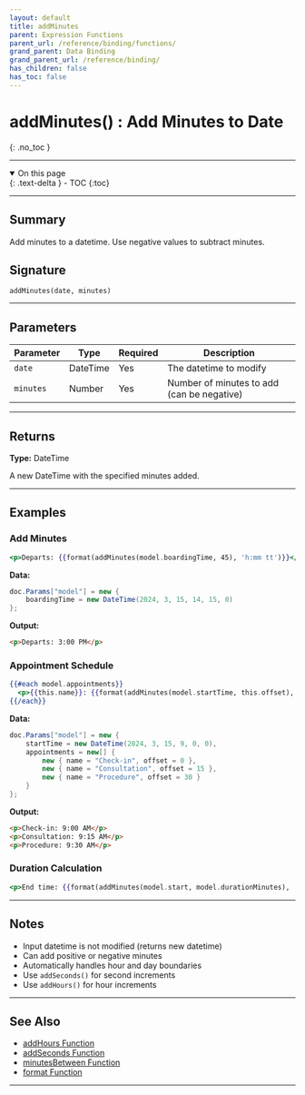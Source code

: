 ```yaml
---
layout: default
title: addMinutes
parent: Expression Functions
parent_url: /reference/binding/functions/
grand_parent: Data Binding
grand_parent_url: /reference/binding/
has_children: false
has_toc: false
---
```


# addMinutes() : Add Minutes to Date
{: .no_toc }

---

<details open class='top-toc' markdown="block">
  <summary>
    On this page
  </summary>
  {: .text-delta }
- TOC
{:toc}
</details>

---

## Summary

Add minutes to a datetime. Use negative values to subtract minutes.

## Signature

```
addMinutes(date, minutes)
```

---

## Parameters

| Parameter | Type | Required | Description |
|-----------|------|----------|-------------|
| `date` | DateTime | Yes | The datetime to modify |
| `minutes` | Number | Yes | Number of minutes to add (can be negative) |

---

## Returns

**Type:** DateTime

A new DateTime with the specified minutes added.

---

## Examples

### Add Minutes

```handlebars
<p>Departs: {{format(addMinutes(model.boardingTime, 45), 'h:mm tt')}}</p>
```

**Data:**
```csharp
doc.Params["model"] = new {
    boardingTime = new DateTime(2024, 3, 15, 14, 15, 0)
};
```

**Output:**
```html
<p>Departs: 3:00 PM</p>
```

### Appointment Schedule

```handlebars
{{#each model.appointments}}
  <p>{{this.name}}: {{format(addMinutes(model.startTime, this.offset), 'h:mm tt')}}</p>
{{/each}}
```

**Data:**
```csharp
doc.Params["model"] = new {
    startTime = new DateTime(2024, 3, 15, 9, 0, 0),
    appointments = new[] {
        new { name = "Check-in", offset = 0 },
        new { name = "Consultation", offset = 15 },
        new { name = "Procedure", offset = 30 }
    }
};
```

**Output:**
```html
<p>Check-in: 9:00 AM</p>
<p>Consultation: 9:15 AM</p>
<p>Procedure: 9:30 AM</p>
```

### Duration Calculation

```handlebars
<p>End time: {{format(addMinutes(model.start, model.durationMinutes), 'h:mm tt')}}</p>
```

---

## Notes

- Input datetime is not modified (returns new datetime)
- Can add positive or negative minutes
- Automatically handles hour and day boundaries
- Use `addSeconds()` for second increments
- Use `addHours()` for hour increments

---

## See Also

- [addHours Function](./addHours.md)
- [addSeconds Function](./addSeconds.md)
- [minutesBetween Function](./minutesBetween.md)
- [format Function](./format.md)

---
